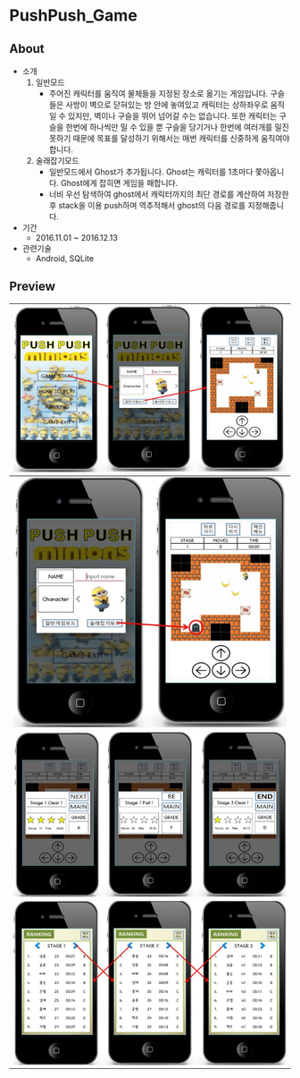 # PushPush_Game

## About
- 소개
  1. 일반모드
      - 주어진 캐릭터를 움직여 물체들을 지정된 장소로 옮기는 게임입니다. 구슬들은 사방이 벽으로 닫혀있는 방 안에 놓여있고 캐릭터는 상하좌우로 움직일 수 있지만, 벽이나 구슬을 뛰어 넘어갈 수는 없습니다. 또한 캐릭터는 구슬을 한번에 하나씩만 밀 수 있을 뿐 구슬을 당기거나 한번에 여러개를 밀진 못하기 때문에 목표를 달성하기 위해서는 매번 캐릭터를 신중하게 움직여야 합니다.
  2. 술래잡기모드
      - 일반모드에서 Ghost가 추가됩니다. Ghost는 캐릭터를 1초마다 쫓아옵니다. Ghost에게 잡히면 게임을 패합니다.
      - 너비 우선 탐색하여 ghost에서 캐릭터까지의 최단 경로를 계산하여 저장한 후 stack을 이용 push하며 역추적해서 ghost의 다음 경로를 지정해줍니다.
- 기간
  - 2016.11.01 ~ 2016.12.13
- 관련기술
  - Android, SQLite

## Preview
| ![01](./readme_image/01.JPG) |
|:---:|
| ![04](./readme_image/04.JPG) |
| ![02](./readme_image/02.JPG) |
| ![03](./readme_image/03.JPG) |
